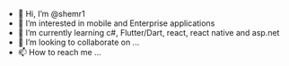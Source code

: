 - 👋 Hi, I’m @shemr1
- 👀 I’m interested in mobile and Enterprise applications
- 🌱 I’m currently learning c#, Flutter/Dart, react, react native and asp.net
- 💞️ I’m looking to collaborate on ...
- 📫 How to reach me ...

<!---
shemr1/shemr1 is a ✨ special ✨ repository because its `README.md` (this file) appears on your GitHub profile.
You can click the Preview link to take a look at your changes.
--->
